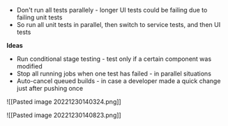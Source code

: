 - Don't run all tests parallely - longer UI tests could be failing due to failing unit tests
- So run all unit tests in parallel, then switch to service tests, and then UI tests

**Ideas**
- Run conditional stage testing - test only if a certain component was modified
- Stop all running jobs when one test has failed - in parallel situations
- Auto-cancel queued builds - in case a developer made a quick change just after pushing once

![[Pasted image 20221230140324.png]]

![[Pasted image 20221230140823.png]]
